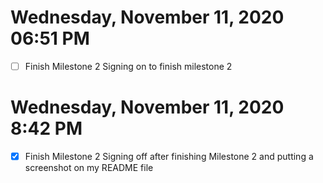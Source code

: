 # Wednesday, November 11, 2020 06:51 PM
- [ ] Finish Milestone 2
Signing on to finish milestone 2
# Wednesday, November 11, 2020 8:42 PM
- [x] Finish Milestone 2
Signing off after finishing Milestone 2 and putting a screenshot on my README file
